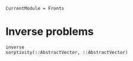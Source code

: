 ```@meta
CurrentModule = Fronts
```

# Inverse problems

```@docs
inverse
sorptivity(::AbstractVector, ::AbstractVector)
```
